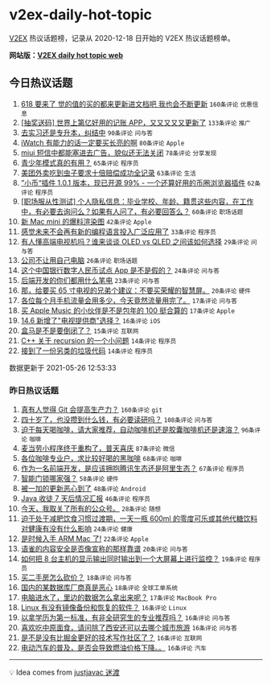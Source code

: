 # v2ex-daily-hot-topic

[V2EX](https://www.v2ex.com/) 热议话题榜，记录从 2020-12-18 日开始的 V2EX 热议话题榜单。

**网站版：[V2EX daily hot topic web](https://boojack.github.io/v2ex-daily-hot-topic-web/)**

## 今日热议话题

<!-- TODAY BEGIN -->

1. [618 要来了 觉的值的买的都来更新进文档吧 我也会不断更新](https://www.v2ex.com/t/779230) `160条评论` `优惠信息`
1. [[抽奖送码] 世界上第亿好用的记账 APP，又又又又又更新了](https://www.v2ex.com/t/779316) `133条评论` `推广`
1. [去实习还是专升本，纠结中](https://www.v2ex.com/t/779282) `90条评论` `问与答`
1. [iWatch 有能力的话一定要买长亮的啊](https://www.v2ex.com/t/779225) `80条评论` `Apple`
1. [miui 短信中都能塞进去广告，貌似还无法关闭](https://www.v2ex.com/t/779241) `78条评论` `分享发现`
1. [青少年模式真的有用？](https://www.v2ex.com/t/779330) `65条评论` `程序员`
1. [美团外卖吃到虫子要求十倍赔偿成功全记录](https://www.v2ex.com/t/779233) `63条评论` `生活`
1. [”小币“插件 1.0.1 版本，现已开源 99% - 一个还算好用的币圈浏览器插件](https://www.v2ex.com/t/779238) `62条评论` `程序员`
1. [[职场服从性测试] 个人隐私信息：毕业学校、年龄、籍贯这些内容，在工作中，有必要去询问么？如果有人问了，有必要回答么？](https://www.v2ex.com/t/779300) `60条评论` `职场话题`
1. [新 Mac mini 的爆料渲染图](https://www.v2ex.com/t/779218) `42条评论` `Apple`
1. [感觉未来不会再有新的编程语言投入广泛应用了](https://www.v2ex.com/t/779322) `33条评论` `程序员`
1. [有人懂高端电视机吗？谁来谈谈 OLED vs QLED 之间该如何选择](https://www.v2ex.com/t/779285) `29条评论` `问与答`
1. [公司不让用自己电脑](https://www.v2ex.com/t/779369) `26条评论` `职场话题`
1. [这个中国银行数字人民币试点 App 是不是假的？](https://www.v2ex.com/t/779336) `24条评论` `问与答`
1. [后端开发的你们都用什么笔电](https://www.v2ex.com/t/779375) `23条评论` `问与答`
1. [那，给要买 65 寸电视的兄弟个建议：不要买荣耀的智慧屏。](https://www.v2ex.com/t/779329) `20条评论` `硬件`
1. [各位每个月手机流量会用多少，今天竟然流量用完了。](https://www.v2ex.com/t/779338) `17条评论` `问与答`
1. [买 Apple Music 的小伙伴是不是包年的 100 挺合算的](https://www.v2ex.com/t/779226) `17条评论` `Apple`
1. [14.6 新增了"电视提供商"选择？](https://www.v2ex.com/t/779309) `16条评论` `iOS`
1. [盒马是不是要倒闭了？](https://www.v2ex.com/t/779303) `15条评论` `互联网`
1. [C++ 关于 recursion 的一个小问题](https://www.v2ex.com/t/779348) `14条评论` `程序员`
1. [接到了一份另类的垃圾代码](https://www.v2ex.com/t/779246) `14条评论` `程序员`

数据更新于 2021-05-26 12:53:33

<!-- TODAY END -->

### 昨日热议话题

<!-- YESTERDAY BEGIN -->

1. [真有人觉得 Git 会提高生产力？](https://www.v2ex.com/t/779029) `160条评论` `git`
1. [四十岁了，也没攒到什么钱，有必要读研吗？](https://www.v2ex.com/t/778984) `108条评论` `问与答`
1. [迫于每天喝咖啡，请大家推荐，自动咖啡机还是胶囊咖啡机还是速溶？](https://www.v2ex.com/t/779002) `96条评论` `咖啡`
1. [麦当劳小程序终于重构了，普天喜庆](https://www.v2ex.com/t/779012) `87条评论` `微信`
1. [各位咖啡专业户，求比较好喝的黑咖啡](https://www.v2ex.com/t/778985) `68条评论` `咖啡`
1. [作为一名前端开发，是应该拥抱腾讯生态还是阿里生态？](https://www.v2ex.com/t/779070) `67条评论` `程序员`
1. [智能门锁哪家强？](https://www.v2ex.com/t/779053) `58条评论` `硬件`
1. [被一加的更新恶心到了](https://www.v2ex.com/t/778993) `48条评论` `Android`
1. [Java 收徒 7 天后情况汇报](https://www.v2ex.com/t/779074) `46条评论` `程序员`
1. [今天，我取关了所有的公众号。](https://www.v2ex.com/t/779174) `28条评论` `随想`
1. [迫于处于减肥饮食习惯过渡期，一天一瓶 600ml 的零度可乐或其他代糖饮料对健康有没有什么影响](https://www.v2ex.com/t/779157) `24条评论` `健康`
1. [是时候入手 ARM Mac 了!](https://www.v2ex.com/t/779063) `22条评论` `Apple`
1. [语雀的内容安全是否像宣称的那样靠谱](https://www.v2ex.com/t/779001) `20条评论` `问与答`
1. [如何把 8 台主机的显示输出同时输出到一个大屏幕上进行监控？](https://www.v2ex.com/t/779122) `19条评论` `程序员`
1. [买二手房怎么砍价？](https://www.v2ex.com/t/779061) `18条评论` `问与答`
1. [国内的某数据库厂商真是恶心](https://www.v2ex.com/t/779035) `18条评论` `全球工单系统`
1. [电脑进水了，里边的数据怎么拿出来呢？](https://www.v2ex.com/t/779071) `17条评论` `MacBook Pro`
1. [Linux 有没有镜像备份和恢复的软件？](https://www.v2ex.com/t/779138) `16条评论` `Linux`
1. [以拿学历为第一标准，有非全研究生的专业推荐吗？](https://www.v2ex.com/t/779086) `16条评论` `问与答`
1. [喜欢吃中原面食，请问除了西安还可以去哪个城市旅游](https://www.v2ex.com/t/779036) `16条评论` `问与答`
1. [是不是没有比掘金更好的技术写作社区了？](https://www.v2ex.com/t/779020) `16条评论` `互联网`
1. [电动汽车的普及，是否会导致燃油价格下降。。](https://www.v2ex.com/t/778991) `16条评论` `汽车`

<!-- YESTERDAY END -->

---

💡 Idea comes from [justjavac 迷渡](https://github.com/justjavac/)
